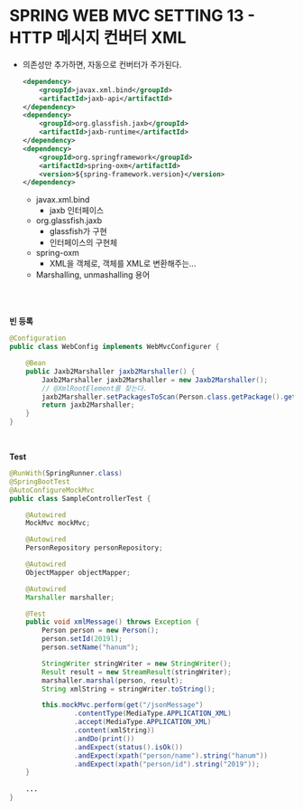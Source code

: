 # SPRING WEB MVC SETTING 13 - HTTP 메시지 컨버터 XML

* 의존성만 추가하면, 자동으로 컨버터가 주가된다.

  ```XML
  <dependency>
      <groupId>javax.xml.bind</groupId>
      <artifactId>jaxb-api</artifactId>
  </dependency>
  <dependency>
      <groupId>org.glassfish.jaxb</groupId>
      <artifactId>jaxb-runtime</artifactId>
  </dependency>
  <dependency>
      <groupId>org.springframework</groupId>
      <artifactId>spring-oxm</artifactId>
      <version>${spring-framework.version}</version>
  </dependency>
  ```

  * javax.xml.bind
    * jaxb 인터페이스
  * org.glassfish.jaxb
    * glassfish가 구현
    * 인터페이스의 구현체
  * spring-oxm
    * XML을 객체로, 객체를 XML로 변환해주는...
  * Marshalling, unmashalling 용어

<br>

<br>

**빈 등록**

```java
@Configuration
public class WebConfig implements WebMvcConfigurer {

    @Bean
    public Jaxb2Marshaller jaxb2Marshaller() {
        Jaxb2Marshaller jaxb2Marshaller = new Jaxb2Marshaller();
        // @XmlRootElement를 찾는다.
        jaxb2Marshaller.setPackagesToScan(Person.class.getPackage().getName());
        return jaxb2Marshaller;
    }
}
```

<br>

**Test**

```java
@RunWith(SpringRunner.class)
@SpringBootTest
@AutoConfigureMockMvc
public class SampleControllerTest {

    @Autowired
    MockMvc mockMvc;

    @Autowired
    PersonRepository personRepository;

    @Autowired
    ObjectMapper objectMapper;

    @Autowired
    Marshaller marshaller;

    @Test
    public void xmlMessage() throws Exception {
        Person person = new Person();
        person.setId(2019l);
        person.setName("hanum");

        StringWriter stringWriter = new StringWriter();
        Result result = new StreamResult(stringWriter);
        marshaller.marshal(person, result);
        String xmlString = stringWriter.toString();

        this.mockMvc.perform(get("/jsonMessage")
                .contentType(MediaType.APPLICATION_XML)
                .accept(MediaType.APPLICATION_XML)
                .content(xmlString))
                .andDo(print())
                .andExpect(status().isOk())
                .andExpect(xpath("person/name").string("hanum"))
                .andExpect(xpath("person/id").string("2019"));
    }
    
    ...
}
```

